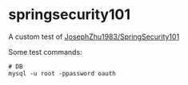 # springsecurity101

A custom test of [JosephZhu1983/SpringSecurity101](https://github.com/JosephZhu1983/SpringSecurity101)

Some test commands:
```shell
# DB
mysql -u root -ppassword oauth
```